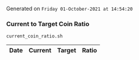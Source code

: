 Generated on `Friday 01-October-2021 at 14:54:20`

### Current to Target Coin Ratio
`current_coin_ratio.sh`

Date|Current|Target|Ratio
---|---|---|---
